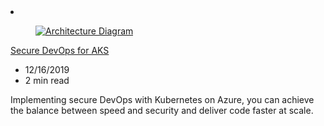 <!-- This file is automatically generated by build/architectures/build_index.py. Any updates will be lost. -->

<!-- markdownlint-disable MD033 -->

<li class="grid-item item-column" data-categories="Containers DevOps ">
<article class="card">
    <div class="card-header has-margin-bottom-none" aria-hidden="true">
        <figure class="image diagram has-height-175 has-overflow-hidden level">
            <a href="/azure/architecture/solution-ideas/articles/secure-devops-for-kubernetes"><img src="/azure/architecture/browse/thumbs/secure-devops-for-kubernetes.png" class="diagram" alt="Architecture Diagram" data-linktype="relative-path"></a>
        </figure>
    </div>
    <div class="card-content">
        <a class="card-content-title has-margin-top-none" href="/azure/architecture/solution-ideas/articles/secure-devops-for-kubernetes">
            <p>Secure DevOps for AKS</p>
        </a>
        <ul class="card-content-metadata">
            <li>12/16/2019</li>
            <li>2 min read</li>
        </ul>
        <p class="card-content-description">Implementing secure DevOps with Kubernetes on Azure, you can achieve the balance between speed and security and deliver code faster at scale.</p>
        <div class="bottom-to-top-fade is-hidden-mobile"></div>
    </div>
</article>
</li>
